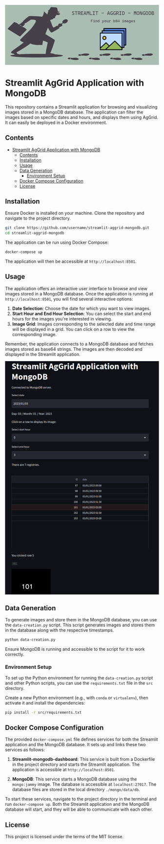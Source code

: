 ![Banner](src/logo.png)
# Streamlit AgGrid Application with MongoDB

This repository contains a Streamlit application for browsing and visualizing images stored in a MongoDB database. The application can filter the images based on specific dates and hours, and displays them using AgGrid. It can easily be deployed in a Docker environment.

## Contents
- [Streamlit AgGrid Application with MongoDB](#streamlit-aggrid-application-with-mongodb)
  - [Contents](#contents)
  - [Installation](#installation)
  - [Usage](#usage)
  - [Data Generation](#data-generation)
    - [Environment Setup](#environment-setup)
  - [Docker Compose Configuration](#docker-compose-configuration)
  - [License](#license)

## Installation

Ensure Docker is installed on your machine. Clone the repository and navigate to the project directory.

```bash
git clone https://github.com/username/streamlit-aggrid-mongodb.git
cd streamlit-aggrid-mongodb
```

The application can be run using Docker Compose:

```bash
docker-compose up
```

The application will then be accessible at `http://localhost:8501`.

## Usage

The application offers an interactive user interface to browse and view images stored in a MongoDB database. Once the application is running at `http://localhost:8501`, you will find several interactive options:

1. **Date Selection**: Choose the date for which you want to view images.
2. **Start Hour and End Hour Selection**: You can select the start and end hours for the images you're interested in viewing.
3. **Image Grid**: Images corresponding to the selected date and time range will be displayed in a grid. You can click on a row to view the corresponding image.

Remember, the application connects to a MongoDB database and fetches images stored as base64 strings. The images are then decoded and displayed in the Streamlit application.

![Banner](example.png)

## Data Generation

To generate images and store them in the MongoDB database, you can use the `data-creation.py` script. This script generates images and stores them in the database along with the respective timestamps. 

```bash
python data-creation.py
```

Ensure MongoDB is running and accessible to the script for it to work correctly.

### Environment Setup

To set up the Python environment for running the `data-creation.py` script and other Python scripts, you can use the `requirements.txt` file in the `src` directory.

Create a new Python environment (e.g., with `conda` or `virtualenv`), then activate it and install the dependencies:

```bash
pip install -r src/requirements.txt
```

## Docker Compose Configuration

The provided `docker-compose.yml` file defines services for both the Streamlit application and the MongoDB database. It sets up and links these two services as follows:

1. **Streamlit-mongodb-dashboard**: This service is built from a Dockerfile in the project directory and starts the Streamlit application. The application is accessible at `http://localhost:8501`.

2. **MongoDB**: This service starts a MongoDB database using the `mongo:jammy` image. The database is accessible at `localhost:27017`. The database files are stored in the local directory `./mongo/data/db`.

To start these services, navigate to the project directory in the terminal and run `docker-compose up`. Both the Streamlit application and the MongoDB database will start, and they will be able to communicate with each other.


## License

This project is licensed under the terms of the MIT license.

